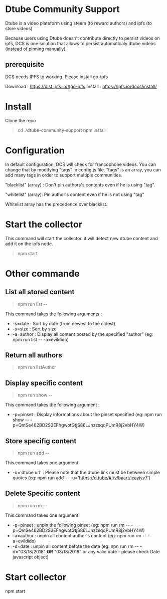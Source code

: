 # Dtube Community Support

Dtube is a video plateform using steem (to reward authors) and ipfs (to store videos)

Because users using Dtube doesn't contribute directly to persist videos on ipfs, DCS is one solution that allows to persist automaticaly dtube videos (instead of pinning manually).

## prerequisite

DCS needs IPFS to working. Please install go-ipfs

Download : https://dist.ipfs.io/#go-ipfs
Install : https://ipfs.io/docs/install/

# Install

Clone the repo


> cd ./dtube-community-support
> npm install



# Configuration

In default configuration, DCS will check for francophone videos. You can change that by modifying "tags" in config.js file.
"tags" is an array, you can add many tags in order to support multiple communities.

"blacklist" (array) : Don't pin authors's contents even if he is using "tag".

"whitelist" (array): Pin author's content even if he is not using "tag"

Whitelist array has the precedence over blacklist.



# Start the collector


This command will start the collector. it will detect new dtube content and add it on the ipfs node.
> npm start

# Other commande

## List all stored content

> npm run list --

This command takes the following arguments :
* -s=date : Sort by date (from newest to the oldest)
* -s=size : Sort by size
* -a=author : Display all content posted by the specified "author" (eg: npm run list -- -a=evildido)

## Return all authors 

> npm run listAuthor

## Display specific content

> npm run show --

This command takes the following argument :
* -p=pinset : Display informations about the pinset specified (eg: npm run show -- -p=QmSe462BD2S3EFhgwotGtjS86LJhzzsqqPUmR8j2vbHY4W)

## Store specifig content

> npm run add --

This command takes one argument
* -u='dtube url' : Please note that the dtube link must be between simple quotes (eg: npm run add -- -u='https://d.tube/#!/v/baart/icayiyv7')

## Delete Specific content

> npm run rm --

This command takes one argument
* -p=pinset : unpin the following pinset (eg: npm run rm -- -p=QmSe462BD2S3EFhgwotGtjS86LJhzzsqqPUmR8j2vbHY4W)
* -a=author : unpin all content author's content (eg: npm run rm -- -a=evildido)
* -d=date : unpin all content befote the date (eg: npn run rm -- -d="03/18/2018" **OR** "03/18/2018" or any valid date - please check Date javascript object)



# Start collector

npm start

